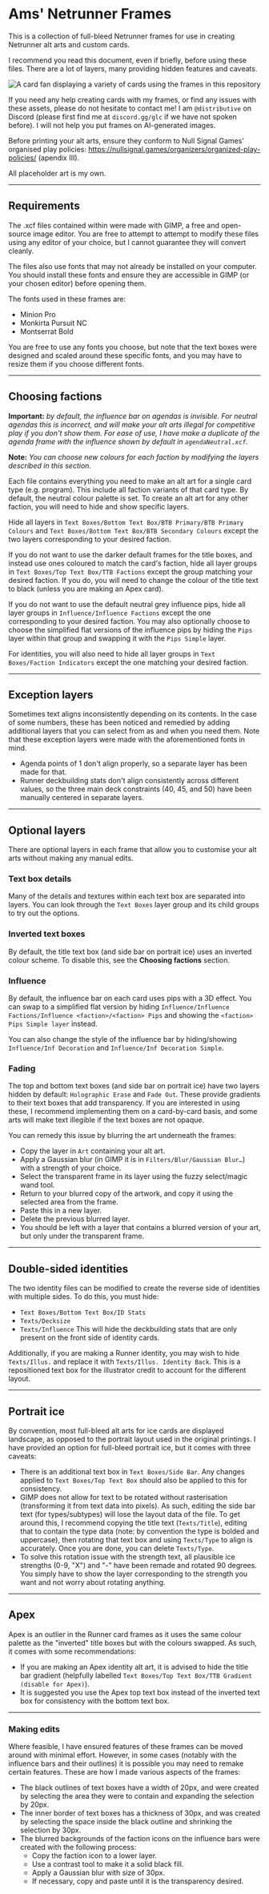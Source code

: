 # Ams' Netrunner Frames

This is a collection of full-bleed Netrunner frames for use in creating Netrunner alt arts and custom cards.

I recommend you read this document, even if briefly, before using these files. There are a lot of layers, many providing hidden features and caveats.

![A card fan displaying a variety of cards using the frames in this repository](cardFan.png)

If you need any help creating cards with my frames, or find any issues with these assets, please do not hesitate to contact me! I am `@distributive` on Discord (please first find me at `discord.gg/glc` if we have not spoken before). I will not help you put frames on AI-generated images.

Before printing your alt arts, ensure they conform to Null Signal Games' organised play policies: https://nullsignal.games/organizers/organized-play-policies/ (apendix III).

All placeholder art is my own.

---
## Requirements

The .xcf files contained within were made with GIMP, a free and open-source image editor. You are free to attempt to attempt to modify these files using any editor of your choice, but I cannot guarantee they will convert cleanly.

The files also use fonts that may not already be installed on your computer. You should install these fonts and ensure they are accessible in GIMP (or your chosen editor) before opening them.

The fonts used in these frames are:
- Minion Pro
- Monkirta Pursuit NC
- Montserrat Bold

You are free to use any fonts you choose, but note that the text boxes were designed and scaled around these specific fonts, and you may have to resize them if you choose different fonts.

---
## Choosing factions

**Important:** *by default, the influence bar on agendas is invisible. For neutral agendas this is incorrect, and will make your alt arts illegal for competitive play if you don't show them. For ease of use, I have make a duplicate of the agenda frame with the influence shown by default in `agendaNeutral.xcf`.*

**Note:** *You can choose new colours for each faction by modifying the layers described in this section.*

Each file contains everything you need to make an alt art for a single card type (e.g. program). This include all faction variants of that card type. By default, the neutral colour palette is set. To create an alt art for any other faction, you will need to hide and show specific layers.

Hide all layers in `Text Boxes/Bottom Text Box/BTB Primary/BTB Primary Colours` and `Text Boxes/Bottom Text Box/BTB Secondary Colours` except the two layers corresponding to your desired faction.

If you do not want to use the darker default frames for the title boxes, and instead use ones coloured to match the card's faction, hide all layer groups in `Text Boxes/Top Text Box/TTB Factions` except the group matching your desired faction. If you do, you will need to change the colour of the title text to black (unless you are making an Apex card).

If you do not want to use the default neutral grey influence pips, hide all layer groups in `Influence/Influence Factions` except the one corresponding to your desired faction. You may also optionally choose to choose the simplified flat versions of the influence pips by hiding the `Pips` layer within that group and swapping it with the `Pips Simple` layer. 

For identities, you will also need to hide all layer groups in `Text Boxes/Faction Indicators` except the one matching your desired faction.

---
## Exception layers

Sometimes text aligns inconsistently depending on its contents. In the case of some numbers, these has been noticed and remedied by adding additional layers that you can select from as and when you need them. Note that these exception layers were made with the aforementioned fonts in mind.
- Agenda points of 1 don't align properly, so a separate layer has been made for that.
- Runner deckbuilding stats don't align consistently across different values, so the three main deck constraints (40, 45, and 50) have been manually centered in separate layers.

---
## Optional layers

There are optional layers in each frame that allow you to customise your alt arts without making any manual edits.

### Text box details

Many of the details and textures within each text box are separated into layers. You can look through the `Text Boxes` layer group and its child groups to try out the options.

### Inverted text boxes

By default, the title text box (and side bar on portrait ice) uses an inverted colour scheme. To disable this, see the **Choosing factions** section.

### Influence

By default, the influence bar on each card uses pips with a 3D effect. You can swap to a simplified flat version by hiding `Influence/Influence Factions/Influence <faction>/<faction> Pips` and showing the `<faction> Pips Simple layer` instead.

You can also change the style of the influence bar by hiding/showing `Influence/Inf Decoration` and `Influence/Inf Decoration Simple`.

### Fading

The top and bottom text boxes (and side bar on portrait ice) have two layers hidden by default: `Holographic Erase` and `Fade Out`. These provide gradients to their text boxes that add transparency. If you are interested in using these, I recommend implementing them on a card-by-card basis, and some arts will make text illegible if the text boxes are not opaque.

You can remedy this issue by blurring the art underneath the frames:
- Copy the layer in `Art` containing your alt art.
- Apply a Gaussian blur (in GIMP it is in `Filters/Blur/Gaussian Blur…`) with a strength of your choice.
- Select the transparent frame in its layer using the fuzzy select/magic wand tool.
- Return to your blurred copy of the artwork, and copy it using the selected area from the frame.
- Paste this in a new layer.
- Delete the previous blurred layer.
- You should be left with a layer that contains a blurred version of your art, but only under the transparent frame.

---
## Double-sided identities

The two identity files can be modified to create the reverse side of identities with multiple sides. To do this, you must hide:
- `Text Boxes/Bottom Text Box/ID Stats`
- `Texts/Decksize`
- `Texts/Influence`
This will hide the deckbuilding stats that are only present on the front side of identity cards.

Additionally, if you are making a Runner identity, you may wish to hide `Texts/Illus.` and replace it with `Texts/Illus. Identity Back`. This is a repositioned text box for the illustrator credit to account for the different layout.

---
## Portrait ice

By convention, most full-bleed alt arts for ice cards are displayed landscape, as opposed to the portrait layout used in the original printings. I have provided an option for full-bleed portrait ice, but it comes with three caveats:
- There is an additional text box in `Text Boxes/Side Bar`. Any changes applied to `Text Boxes/Top Text Box` should also be applied to this for consistency.
- GIMP does not allow for text to be rotated without rasterisation (transforming it from text data into pixels). As such, editing the side bar text (for types/subtypes) will lose the layout data of the file. To get around this, I recommend copying the title text (`Texts/Title`), editing that to contain the type data (note: by convention the type is bolded and uppercase), then rotating that text box and using `Texts/Type` to align is accurately. Once you are done, you can delete `Texts/Type`.
- To solve this rotation issue with the strength text, all plausible ice strengths (0-9, "X") and "-" have been remade and rotated 90 degrees. You simply have to show the layer corresponding to the strength you want and not worry about rotating anything.

---
## Apex

Apex is an outlier in the Runner card frames as it uses the same colour palette as the "inverted" title boxes but with the colours swapped. As such, it comes with some recommendations:
- If you are making an Apex identity alt art, it is advised to hide the title bar gradient (helpfully labelled `Text Boxes/Top Text Box/TTB Gradient (disable for Apex)`).
- It is suggested you use the Apex top text box instead of the inverted text box for consistency with the bottom text box.

---
### Making edits

Where feasible, I have ensured features of these frames can be moved around with minimal effort. However, in some cases (notably with the influence bars and their outlines) it is possible you may need to remake certain features. These are how I made various aspects of the frames: 
- The black outlines of text boxes have a width of 20px, and were created by selecting the area they were to contain and expanding the selection by 20px.
- The inner border of text boxes has a thickness of 30px, and was created by selecting the space inside the black outline and shrinking the selection by 30px.
- The blurred backgrounds of the faction icons on the influence bars were created with the following process:
    - Copy the faction icon to a lower layer.
    - Use a contrast tool to make it a solid black fill.
    - Apply a Gaussian blur with  size of 30px.
    - If necessary, copy and paste until it is the transparency desired.
